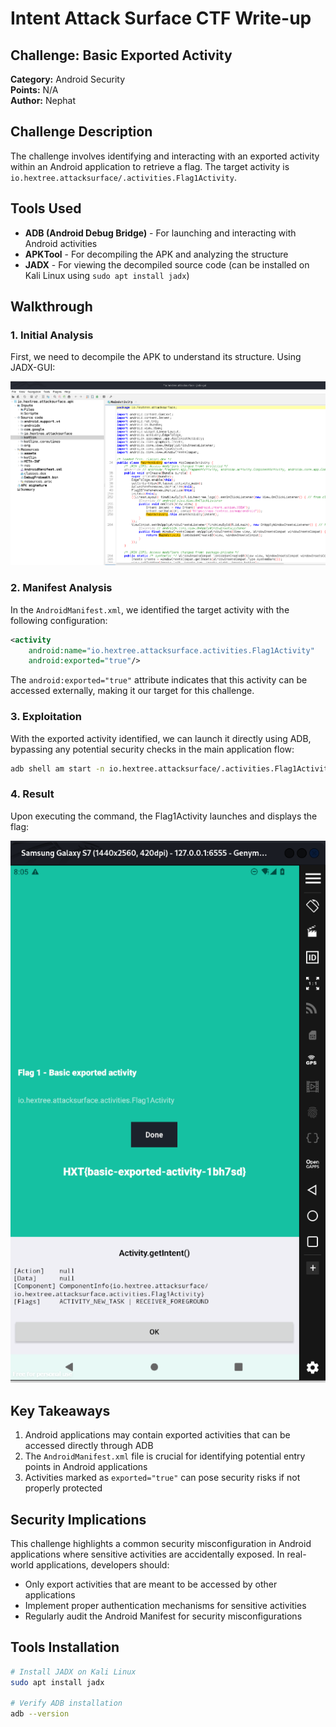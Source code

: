 # Intent Attack Surface CTF Write-up

## Challenge: Basic Exported Activity
**Category:** Android Security  
**Points:** N/A  
**Author:** Nephat

## Challenge Description
The challenge involves identifying and interacting with an exported activity within an Android application to retrieve a flag. The target activity is `io.hextree.attacksurface/.activities.Flag1Activity`.

## Tools Used
- **ADB (Android Debug Bridge)** - For launching and interacting with Android activities
- **APKTool** - For decompiling the APK and analyzing the structure
- **JADX** - For viewing the decompiled source code (can be installed on Kali Linux using `sudo apt install jadx`)

## Walkthrough

### 1. Initial Analysis
First, we need to decompile the APK to understand its structure. Using JADX-GUI:

![JADX Decompilation](images/jadx-decompilation.png)

### 2. Manifest Analysis
In the `AndroidManifest.xml`, we identified the target activity with the following configuration:

```xml
<activity
    android:name="io.hextree.attacksurface.activities.Flag1Activity"
    android:exported="true"/>
```

The `android:exported="true"` attribute indicates that this activity can be accessed externally, making it our target for this challenge.

### 3. Exploitation
With the exported activity identified, we can launch it directly using ADB, bypassing any potential security checks in the main application flow:

```bash
adb shell am start -n io.hextree.attacksurface/.activities.Flag1Activity
```

### 4. Result
Upon executing the command, the Flag1Activity launches and displays the flag:

![Flag Display](images/flag-result.png)

## Key Takeaways
1. Android applications may contain exported activities that can be accessed directly through ADB
2. The `AndroidManifest.xml` file is crucial for identifying potential entry points in Android applications
3. Activities marked as `exported="true"` can pose security risks if not properly protected

## Security Implications
This challenge highlights a common security misconfiguration in Android applications where sensitive activities are accidentally exposed. In real-world applications, developers should:
- Only export activities that are meant to be accessed by other applications
- Implement proper authentication mechanisms for sensitive activities
- Regularly audit the Android Manifest for security misconfigurations

## Tools Installation
```bash
# Install JADX on Kali Linux
sudo apt install jadx

# Verify ADB installation
adb --version
```

